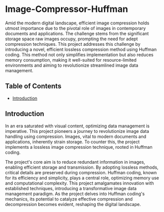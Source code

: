 # Image-Compressor-Huffman
Amid the modern digital landscape, efficient image compression holds utmost importance due to the pivotal role of images in contemporary documents and applications. The challenge stems from the significant storage space raw images occupy, prompting the need for adept compression techniques. This project addresses this challenge by introducing a novel, efficient lossless compression method using Huffman coding. This method not only simplifies implementation but also reduces memory consumption, making it well-suited for resource-limited environments and aiming to revolutionize streamlined image data management.
## Table of Contents
- [Introduction](#introduction)

## Introduction
In an era saturated with visual content, optimizing data management is imperative. This project pioneers a journey to revolutionize image data handling using compression. Images, vital to modern documents and applications, inherently strain storage. To counter this, the project implements a lossless image compression technique, rooted in Huffman coding.

The project's core aim is to reduce redundant information in images, enabling efficient storage and transmission. By adopting lossless methods, critical details are preserved during compression. Huffman coding, known for its efficiency and simplicity, plays a central role, optimizing memory use and computational complexity. This project amalgamates innovation with established techniques, introducing a transformative image data management paradigm. As the project delves into Huffman coding's mechanics, its potential to catalyze effective compression and decompression becomes evident, reshaping the digital landscape.
